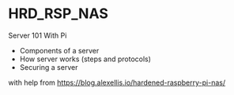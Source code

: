 # HRD_RSP_NAS

Server 101 With Pi
- Components of a server
- How server works (steps and protocols)
- Securing a server

with help from
https://blog.alexellis.io/hardened-raspberry-pi-nas/
